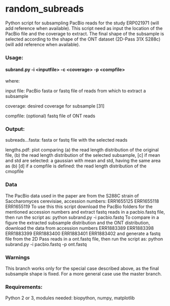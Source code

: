 # random_subreads

Python script for subsampling PacBio reads for the study ERP021971 (will add reference when available). 
This script need as input the location of the PacBio file and the coverage to extract. The final shape of the
subsample is selected according to the shape of the ONT dataset (2D-Pass 31X S288c) (will add reference when available).

### Usage:
#### subrand.py -i \<inputfile\>  -c \<coverage\> -p \<compfile\>  
 
where:

  input file: PacBio fasta or fastq file of reads from which to extract a subsample
    
  coverage: desired coverage for subsample [31]  

  compfile: (optional) fastq file of ONT reads 

### Output:

   subreads...fasta:  fasta or fastq file with the selected reads
  
   lengths.pdf: plot comparing (a) the read length distribution of the original file, 
			       (b) the read length distribution of the selected subsample,
                               [c] if mean and std are selected: a gaussian with mean and std, having the same area as (b)
			       [d] if a compfile is defined: the read length distribution of the cmopfile 

### Data
   The PacBio data used in the paper are from the S288C strain of Saccharomyces cerevisiae, accession numbers: ERR1655125 ERR1655118 ERR1655119
   To use this this script download the PacBio folders for the mentioned accession numbers and extract fastq reads in a pacbio.fastq file, then run
   the script as:  python subrand.py -i pacbio.fastq 
   To compare in a figure the extracted subsample distribution and the ONT distribution, download the data from accession numbers
   ERR1883389 ERR1883398 ERR1883399 ERR1883400 ERR1883401 ERR1883402 and generate a fastq file from the 2D Pass reads in a ont.fastq file, then run
   the script as: python subrand.py -i pacbio.fastq -p ont.fastq

### Warnings
   This branch works only for the special case described above, as the final subsample shape is fixed. For a more general case use the master branch.

### Requirements:
Python 2 or 3, modules needed: biopython, numpy, matplotlib
